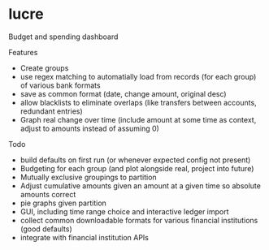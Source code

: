 # lucre
Budget and spending dashboard

Features
- Create groups
- use regex matching to automatially load from records (for each group) of various bank formats
- save as common format (date, change amount, original desc)
- allow blacklists to eliminate overlaps (like transfers between accounts, redundant entries)
- Graph real change over time (include amount at some time as context, adjust to amounts instead of assuming 0)

Todo
- build defaults on first run (or whenever expected config not present)
- Budgeting for each group (and plot alongside real, project into future)
- Mutually exclusive groupings to partition
- Adjust cumulative amounts given an amount at a given time so absolute amounts correct
- pie graphs given partition
- GUI, including time range choice and interactive ledger import
- collect common downloadable formats for various financial institutions (good defaults)
- integrate with financial institution APIs